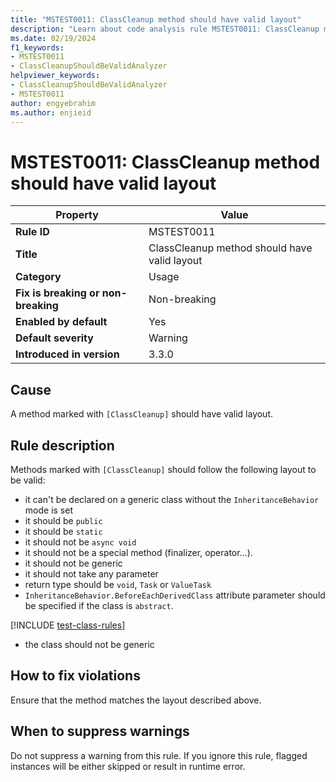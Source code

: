 ```yaml
---
title: "MSTEST0011: ClassCleanup method should have valid layout"
description: "Learn about code analysis rule MSTEST0011: ClassCleanup method should have valid layout"
ms.date: 02/19/2024
f1_keywords:
- MSTEST0011
- ClassCleanupShouldBeValidAnalyzer
helpviewer_keywords:
- ClassCleanupShouldBeValidAnalyzer
- MSTEST0011
author: engyebrahim
ms.author: enjieid
---
```

# MSTEST0011: ClassCleanup method should have valid layout

| Property                            | Value                                        |
|-------------------------------------|----------------------------------------------|
| **Rule ID**                         | MSTEST0011                                   |
| **Title**                           | ClassCleanup method should have valid layout |
| **Category**                        | Usage                                        |
| **Fix is breaking or non-breaking** | Non-breaking                                 |
| **Enabled by default**              | Yes                                          |
| **Default severity**                | Warning                                      |
| **Introduced in version**           | 3.3.0                                        |

## Cause

A method marked with `[ClassCleanup]` should have valid layout.

## Rule description

Methods marked with `[ClassCleanup]` should follow the following layout to be valid:

- it can't be declared on a generic class without the `InheritanceBehavior` mode is set
- it should be `public`
- it should be `static`
- it should not be `async void`
- it should not be a special method (finalizer, operator...).
- it should not be generic
- it should not take any parameter
- return type should be `void`, `Task` or `ValueTask`
- `InheritanceBehavior.BeforeEachDerivedClass` attribute parameter should be specified if the class is `abstract`.

[!INCLUDE [test-class-rules](includes/test-class-rules.md)]

- the class should not be generic

## How to fix violations

Ensure that the method matches the layout described above.

## When to suppress warnings

Do not suppress a warning from this rule. If you ignore this rule, flagged instances will be either skipped or result in runtime error.
